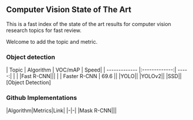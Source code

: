 ## Computer Vision State of The Art


This is a fast index of the state of the art results for computer vision research topics for fast review. 

Welcome to add the topic and metric. 

### Object detection

| Topic         | Algorithm           | VOC/mAP  | Speed|
| ------------- |:-------------:| -----:| |
| |Fast R-CNN|||
| | Faster R-CNN | 69.6 ||
|YOLO||
|YOLOv2||
|SSD||
[Object Detection]


### Github Implementations
|Algorithm|Metrics|Link|
|-|-|
|Mask R-CNN|||









